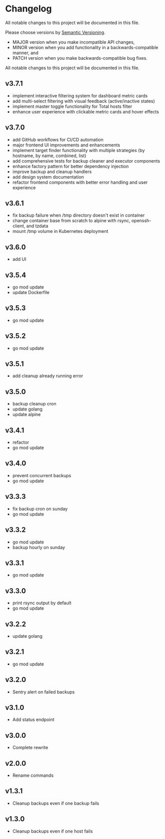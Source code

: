 # Changelog

All notable changes to this project will be documented in this file.

Please choose versions by [Semantic Versioning](http://semver.org/).

* MAJOR version when you make incompatible API changes,
* MINOR version when you add functionality in a backwards-compatible manner, and
* PATCH version when you make backwards-compatible bug fixes.

All notable changes to this project will be documented in this file.

## v3.7.1

- implement interactive filtering system for dashboard metric cards
- add multi-select filtering with visual feedback (active/inactive states)
- implement master toggle functionality for Total hosts filter
- enhance user experience with clickable metric cards and hover effects

## v3.7.0

- add GitHub workflows for CI/CD automation
- major frontend UI improvements and enhancements
- implement target finder functionality with multiple strategies (by hostname, by name, combined, list)
- add comprehensive tests for backup cleaner and executor components
- enhance factory pattern for better dependency injection
- improve backup and cleanup handlers
- add design system documentation
- refactor frontend components with better error handling and user experience

## v3.6.1

- fix backup failure when /tmp directory doesn't exist in container
- change container base from scratch to alpine with rsync, openssh-client, and tzdata
- mount /tmp volume in Kubernetes deployment

## v3.6.0

- add UI

## v3.5.4

- go mod update
- update Dockerfile

## v3.5.3

- go mod update

## v3.5.2

- go mod update

## v3.5.1

- add cleanup already running error

## v3.5.0

- backup cleanup cron
- update golang
- update alpine

## v3.4.1

- refactor
- go mod update

## v3.4.0

- prevent concurrent backups
- go mod update

## v3.3.3

- fix backup cron on sunday
- go mod update

## v3.3.2

- go mod update
- backup hourly on sunday

## v3.3.1

- go mod update

## v3.3.0

- print rsync output by default
- go mod update

## v3.2.2

- update golang

## v3.2.1

- go mod update

## v3.2.0

- Sentry alert on failed backups

## v3.1.0

- Add status endpoint

## v3.0.0

- Complete rewrite

## v2.0.0

- Rename commands

## v1.3.1

- Cleanup backups even if one backup fails

## v1.3.0

- Cleanup backups even if one host fails
